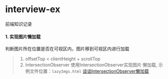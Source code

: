 # interview-ex
前端知识记录
#### 1. 实现图片懒加载
判断图片所在位置是否在可视区内，图片移到可视区内进行加载
> 1. offsetTop < clientHeight + scrollTop
> 2. IntersectionObserver
       使用IntersectionObserver实现图片 懒加载, 示例文件位置：`lazyImgs.html`
        [谈谈IntersectionObserver懒加载](https://www.jianshu.com/p/84a86e41eb2b)

    







<!-- <details>
<summary>CLICK ME</summary>

**<summary>标签与正文间一定要空一行！！！**
</details> -->

 

